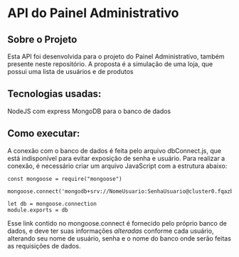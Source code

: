 # API do Painel Administrativo

## Sobre o Projeto

Esta API foi desenvolvida para o projeto do Painel Administrativo, também presente neste repositório. A proposta é a simulação de uma loja, que possui uma lista de usuários e de produtos

## Tecnologias usadas:
NodeJS com express
MongoDB para o banco de dados

## Como executar:
A conexão com o banco de dados é feita pelo arquivo dbConnect.js, que está indisponível para evitar exposição de senha e usuário. Para realizar a conexão, é necessário criar um arquivo JavaScript com a estrutura abaixo:

```
const mongoose = require("mongoose")

mongoose.connect('mongodb+srv://NomeUsuario:SenhaUsuario@cluster0.fqazb.mongodb.net/NomeBancoDeDados');

let db = mongoose.connection
module.exports = db
```

Esse link contido no mongoose.connect é fornecido pelo próprio banco de dados, e deve ter suas informações _alteradas_ conforme cada usuário, alterando seu nome de usuário, senha e o nome do banco onde serão feitas as requisições de dados.

